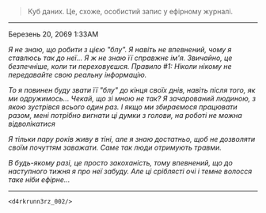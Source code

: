 > Куб даних. Це, схоже, особистий запис у ефірному журналі.
***
Березень 20, 2069 1:33AM

*Я не знаю, що робити з цією "блу". Я навіть не впевнений, чому я ставлюсь так до неї... Я ж не знаю її справжнє ім'я. Звичайно, це безпечніше, коли ти переховуєшся. Правило #1: Ніколи нікому не передавайте свою реальну інформацію.*

*То я повинен буду звати її "блу" до кінця своїх днів, навіть після того, як ми одружимось... Чекай, що зі мною не так? Я зачарований людиною, з якою зустрівся всього один раз. І якщо ми збираємося працювати разом, мені потрібно вигнати ці думки з голови, на роботі не можна відволікатися*

*Я тільки пару років живу в тіні, але я знаю достатньо, щоб не дозволяти своїм почуттям заважати. Саме так люди отримують травми.*

*В будь-якому разі, це просто закоханість, тому впевнений, що до наступного тижня я про неї забуду. Але ці сріблясті очі і темне волосся таке ніби ефірне...*
***
`<d4rkrunn3rz_002/>`